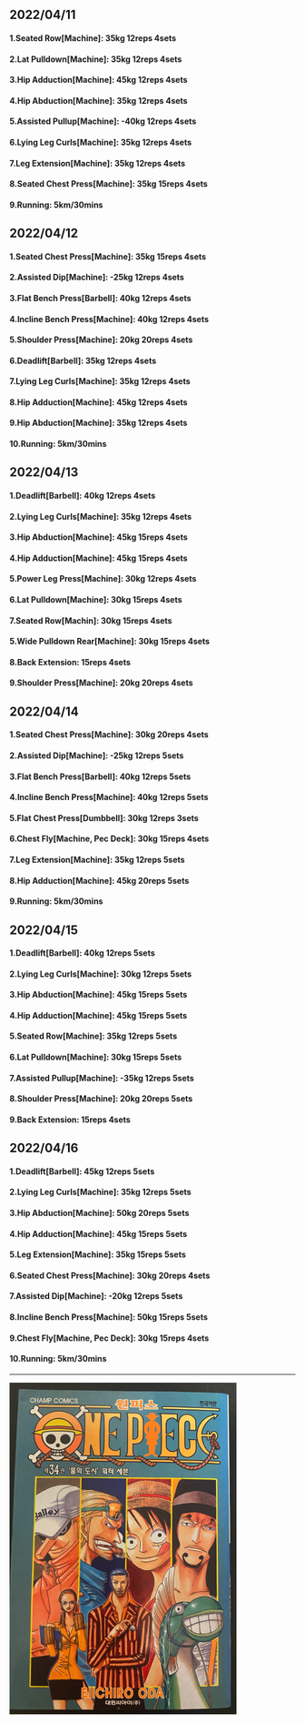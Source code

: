 ## 2022/04/11
#### 1.Seated Row\[Machine]: 35kg 12reps 4sets
#### 2.Lat Pulldown\[Machine\]: 35kg 12reps 4sets
#### 3.Hip Adduction\[Machine\]: 45kg 12reps 4sets
#### 4.Hip Abduction\[Machine\]: 35kg 12reps 4sets
#### 5.Assisted Pullup\[Machine\]: -40kg 12reps 4sets
#### 6.Lying Leg Curls\[Machine\]: 35kg 12reps 4sets
#### 7.Leg Extension\[Machine]: 35kg 12reps 4sets
#### 8.Seated Chest Press\[Machine\]: 35kg 15reps 4sets
#### 9.Running: 5km/30mins

## 2022/04/12
#### 1.Seated Chest Press\[Machine\]: 35kg 15reps 4sets
#### 2.Assisted Dip\[Machine\]: -25kg 12reps 4sets
#### 3.Flat Bench Press\[Barbell\]: 40kg 12reps 4sets
#### 4.Incline Bench Press\[Machine\]: 40kg 12reps 4sets 
#### 5.Shoulder Press\[Machine\]: 20kg 20reps 4sets
#### 6.Deadlift\[Barbell\]: 35kg 12reps 4sets
#### 7.Lying Leg Curls\[Machine\]: 35kg 12reps 4sets
#### 8.Hip Adduction\[Machine\]: 45kg 12reps 4sets
#### 9.Hip Abduction\[Machine\]: 35kg 12reps 4sets
#### 10.Running: 5km/30mins

## 2022/04/13
#### 1.Deadlift\[Barbell\]: 40kg 12reps 4sets
#### 2.Lying Leg Curls\[Machine\]: 35kg 12reps 4sets
#### 3.Hip Abduction\[Machine\]: 45kg 15reps 4sets
#### 4.Hip Adduction\[Machine\]: 45kg 15reps 4sets
#### 5.Power Leg Press\[Machine\]: 30kg 12reps 4sets
#### 6.Lat Pulldown\[Machine\]: 30kg 15reps 4sets
#### 7.Seated Row\[Machin]: 30kg 15reps 4sets
#### 5.Wide Pulldown Rear\[Machine\]: 30kg 15reps 4sets
#### 8.Back Extension: 15reps 4sets
#### 9.Shoulder Press\[Machine\]: 20kg 20reps 4sets

## 2022/04/14
#### 1.Seated Chest Press\[Machine\]: 30kg 20reps 4sets
#### 2.Assisted Dip\[Machine\]: -25kg 12reps 5sets
#### 3.Flat Bench Press\[Barbell\]: 40kg 12reps 5sets
#### 4.Incline Bench Press\[Machine\]: 40kg 12reps 5sets
#### 5.Flat Chest Press\[Dumbbell\]: 30kg 12reps 3sets
#### 6.Chest Fly\[Machine, Pec Deck\]: 30kg 15reps 4sets
#### 7.Leg Extension\[Machine]: 35kg 12reps 5sets
#### 8.Hip Adduction\[Machine\]: 45kg 20reps 5sets
#### 9.Running: 5km/30mins

## 2022/04/15
#### 1.Deadlift\[Barbell\]: 40kg 12reps 5sets
#### 2.Lying Leg Curls\[Machine\]: 30kg 12reps 5sets
#### 3.Hip Abduction\[Machine\]: 45kg 15reps 5sets
#### 4.Hip Adduction\[Machine\]: 45kg 15reps 5sets
#### 5.Seated Row\[Machine]: 35kg 12reps 5sets
#### 6.Lat Pulldown\[Machine\]: 30kg 15reps 5sets
#### 7.Assisted Pullup\[Machine\]: -35kg 12reps 5sets
#### 8.Shoulder Press\[Machine\]: 20kg 20reps 5sets
#### 9.Back Extension: 15reps 4sets

## 2022/04/16
#### 1.Deadlift\[Barbell\]: 45kg 12reps 5sets
#### 2.Lying Leg Curls\[Machine\]: 35kg 12reps 5sets
#### 3.Hip Abduction\[Machine\]: 50kg 20reps 5sets
#### 4.Hip Adduction\[Machine\]: 45kg 15reps 5sets
#### 5.Leg Extension\[Machine]: 35kg 15reps 5sets
#### 6.Seated Chest Press\[Machine\]: 30kg 20reps 4sets
#### 7.Assisted Dip\[Machine\]: -20kg 12reps 5sets
#### 8.Incline Bench Press\[Machine\]: 50kg 15reps 5sets
#### 9.Chest Fly\[Machine, Pec Deck\]: 30kg 15reps 4sets
#### 10.Running: 5km/30mins

---

<img src='./_resources/__034.png' width='400px' />
